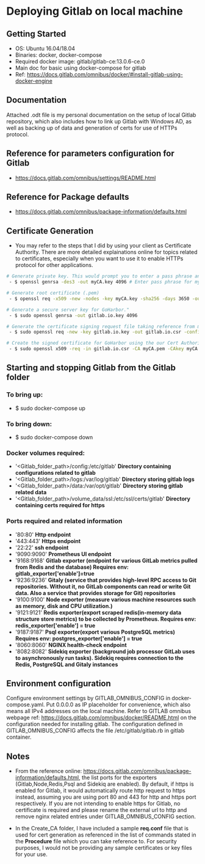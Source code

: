 # Deploying Gitlab on local machine
## Getting Started
 - OS: Ubuntu 16.04/18.04
 - Binaries: docker, docker-compose
 - Required docker image: gitlab/gitlab-ce:13.0.6-ce.0
 - Main doc for basic using docker-compose for gitlab
 - Ref: https://docs.gitlab.com/omnibus/docker/#install-gitlab-using-docker-engine

## Documentation
Attached .odt file is my personal documentation on the setup of local Gitlab repository, which also includes how to link up Gitlab with Windows AD, as well as backing up of data and generation of certs for use of HTTPs protocol.

## Reference for parameters configuration for Gitlab
 - https://docs.gitlab.com/omnibus/settings/README.html

## Reference for Package defaults
 - https://docs.gitlab.com/omnibus/package-information/defaults.html
 
## Certificate Generation
 - You may refer to the steps that I did by using your client as Certificate Authority. There are more detailed explainations online for topics related to certificates, especially when you want to use it to enable HTTPs protocol for other applications.
``` bash
# Generate private key. This would prompt you to enter a pass phrase and reconfirm again.**
 - $ openssl genrsa -des3 -out myCA.key 4096 # Enter pass phrase for myCA.key

# Generate root certificate (.pem) 
 - $ openssl req -x509 -new -nodes -key myCA.key -sha256 -days 3650 -out myCA.pem

# Generate a secure server key for GoHarbor."
 - $ sudo openssl genrsa -out gitlab.io.key 4096

# Generate the certificate signing request file taking reference from my configuration file req.conf
 - $ sudo openssl req -new -key gitlab.io.key -out gitlab.io.csr -config req.conf

# Create the signed certificate for GoHarbor using the our Cert Authority certificate and keys with the GoHarbor signing request"
 - $ sudo openssl x509 -req -in gitlab.io.csr -CA myCA.pem -CAkey myCA.key -CAcreateserial -out gitlab.io.crt -days 3650 -sha256
```
## Starting and stopping Gitlab from the Gitlab folder
### To bring up:
 - $ sudo docker-compose up
### To bring down:
 - $ sudo docker-compose down

### Docker volumes required:
  - '<Gitlab_folder_path>/config:/etc/gitlab' **Directory containing configurations related to gitlab**
  - '<Gitlab_folder_path>/logs:/var/log/gitlab' **Directory storing gitlab logs**
  - '<Gitlab_folder_path>/data:/var/opt/gitlab' **Directory storing gitlab related data**
  - '<Gitlab_folder_path>/volume_data/ssl:/etc/ssl/certs/gitlab' **Directory containing certs required for https**

### Ports required and related information
  - '80:80' **Http endpoint**
  - '443:443' **Https endpoint**
  - '22:22' **ssh endpoint**
  - '9090:9090' **Prometheus UI endpoint**
  - '9168:9168' **Gitlab exporter (endpoint for various GitLab metrics pulled from Redis and the   database) Requires env: gitlab_exporter['enable']=true**
  - '9236:9236' **Gitaly (service that provides high-level RPC access to Git repositories. Without it, no GitLab components can read or write Git data. Also a service that provides storage for Git) repositories**
  - '9100:9100' **Node exporter (measure various machine resources such as memory, disk and CPU utilization.)**
  - '9121:9121' **Redis exporter(export scraped redis(in-memory data structure store metrics) to be collected by Prometheus. Requires env: redis_exporter['enable'] = true**
  - '9187:9187' **Psql exporter(export various PostgreSQL metrics) Requires env: postgres_exporter['enable'] = true**
  - '8060:8060' **NGINX health-check endpoint**
  - '8082:8082' **Sidekiq exporter (background job processor GitLab uses to asynchronously run tasks). Sidekiq requires connection to the Redis, PostgreSQL and Gitaly instances**

## Environment configuration
Configure environment settings by GITLAB_OMNIBUS_CONFIG in docker-compose.yaml. Put 0.0.0.0 as IP placeholder for convenience, which also means all IPv4 addresses on the local machine. Refer to GITLAB omnibus webpage ref: https://docs.gitlab.com/omnibus/docker/README.html on the configuration needed for installing gitlab. The configuration defined in GITLAB_OMNIBUS_CONFIG affects the file /etc/gitlab/gitlab.rb in gitlab container.


## Notes 
- From the reference online: https://docs.gitlab.com/omnibus/package-information/defaults.html, the list ports for the exporters (Gitlab,Node,Redis,Psql and Sidekiq are enabled). By default, if https is enabled for Gitlab, it would automatically route http request to https instead, assuming you are using port 80 and 443 for http and https port respectively. If you are not intending to enable https for Gitlab, no certificate is required and please rename the external url to http and remove nginx related entries under GITLAB_OMNIBUS_CONFIG section. 

- In the Create_CA folder, I have included a sample **req.conf** file that is used for cert generation as referenced in the list of commands stated in the **Procedure** file which you can take reference to. For security purposes, I would not be providing any sample certificates or key files for your use.
